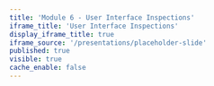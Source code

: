 ```yaml
---
title: 'Module 6 - User Interface Inspections'
iframe_title: 'User Interface Inspections'
display_iframe_title: true
iframe_source: '/presentations/placeholder-slide'
published: true
visible: true
cache_enable: false
---
```


